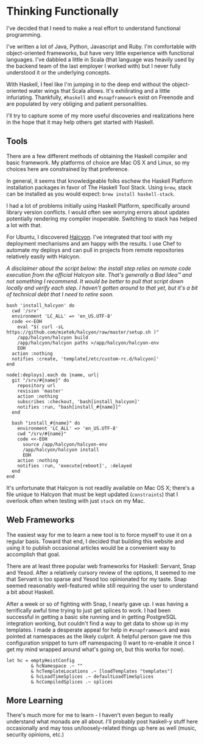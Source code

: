 # Thinking Functionally

I've decided that I need to make a real effort to understand functional programming.

I've written a lot of Java, Python, Javascript and Ruby. I'm comfortable with object-oriented frameworks, but have very little experience with functional languages. I've dabbled a little in Scala (that language was heavily used by the backend team of the last employer I worked with) but I never fully understood it or the underlying concepts.

With Haskell, I feel like I'm jumping in to the deep end without the object-oriented water wings that Scala allows. It's exhilirating and a little infuriating. Thankfully, `#haskell` and `#snapframework` exist on Freenode and are populated by very obliging and patient personalities.

I'll try to capture some of my more useful discoveries and realizations here in the hope that it may help others get started with Haskell.

## Tools

There are a few different methods of obtaining the Haskell compiler and basic framework. My platforms of choice are Mac OS X and Linux, so my choices here are constrained by that preference.

In general, it seems that knowledgeable folks eschew the Haskell Platform installation packages in favor of The Haskell Tool Stack. Using `brew`, stack can be installed as you would expect: `brew install haskell-stack`.

I had a lot of problems initially using Haskell Platform, specifically around library version conflicts. I would often see worrying errors about updates potentially rendering my compiler inoperable. Switching to stack has helped a lot with that.

For Ubuntu, I discovered [Halcyon](https://halcyon.sh/). I've integrated that tool with my deployment mechanisms and am happy with the results. I use Chef to automate my deploys and can pull in projects from remote repositories relatively easily with Halcyon.

_A disclaimer about the script below: the install step relies on remote code execution from the official Halcyon site. That's generally a Bad Idea&trade; and not something I recommend. It would be better to pull that script down locally and verify each step. I haven't gotten around to that yet, but it's a bit of technical debt that I need to retire soon._

~~~~ {.ruby}
bash 'install_halcyon' do
  cwd '/srv'
  environment 'LC_ALL' => 'en_US.UTF-8'
  code <<-EOH
    eval "$( curl -sL https://github.com/mietek/halcyon/raw/master/setup.sh )"
    /app/halcyon/halcyon build
    /app/halcyon/halcyon paths >/app/halcyon/halcyon-env
    EOH
  action :nothing
  notifies :create, 'template[/etc/custom-rc.d/halcyon]'
end

node[:deploys].each do |name, url|
  git "/srv/#{name}" do
    repository url
    revision 'master'
    action :nothing
    subscribes :checkout, 'bash[install_halcyon]'
    notifies :run, "bash[install_#{name}]"
  end

  bash "install_#{name}" do
    environment 'LC_ALL' => 'en_US.UTF-8'
    cwd "/srv/#{name}"
    code <<-EOH
      source /app/halcyon/halcyon-env
      /app/halcyon/halcyon install
      EOH
    action :nothing
    notifies :run, 'execute[reboot]', :delayed
  end
end
~~~~

It's unfortunate that Halcyon is not readily available on Mac OS X; there's a file unique to Halcyon that must be kept updated (`constraints`) that I overlook often when testing with just `stack` on my Mac.

## Web Frameworks

The easiest way for me to learn a new tool is to force myself to use it on a regular basis. Toward that end, I decided that building this website and using it to publish occasional articles would be a convenient way to accomplish that goal.

There are at least three popular web frameworks for Haskell: Servant, Snap and Yesod. After a relatively cursory review of the options, It seemed to me that Servant is too sparse and Yesod too opinionated for my taste. Snap seemed reasonably well-featured while still requiring the user to understand a bit about Haskell.

After a week or so of fighting with Snap, I nearly gave up. I was having a terrifically awful time trying to just get splices to work. I had been successful in getting a basic site running and in getting PostgreSQL integration working, but couldn't find a way to get data to show up in my templates. I made a desperate appeal for help in `#snapframework` and was pointed at namespaces as the likely culprit. A helpful person gave me this configuration snippet to turn off namespacing (I want to re-enable it once I get my mind wrapped around what's going on, but this works for now).

~~~~ {.haskell}
let hc = emptyHeistConfig
         & hcNamespace .~ ""
         & hcTemplateLocations .~ [loadTemplates "templates"]
         & hcLoadTimeSplices .~ defaultLoadTimeSplices
         & hcCompiledSplices .~ splices
~~~~

## More Learning

There's much more for me to learn - I haven't even begun to really understand what monads are all about. I'll probably post haskell-y stuff here occasionally and may toss un/loosely-related things up here as well (music, security opinions, etc.)
